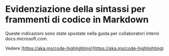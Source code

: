# <a name="syntax-highlighting-for-code-snippets-in-markdown"></a>Evidenziazione della sintassi per frammenti di codice in Markdown

Queste indicazioni sono state spostate nella guida per collaboratori interni docs.microsoft.com.

Vedere [https://aka.ms/code-highlighting](https://aka.ms/code-highlighting)
